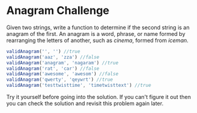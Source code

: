 # Anagram Challenge

Given two strings, write a function to determine if the second string is an anagram of the first. 
An anagram is a word, phrase, or name formed by rearranging the letters of another, such as _cinema_, formed from _iceman_.

```javascript
validAnagram('', '') //true
validAnagram('aaz', 'zza') //false
validAnagram('anagram', 'nagaram') //true
validAnagram('rat', 'car') //false
validAnagram('awesome', 'awesom') //false
validAnagram('qwerty', 'qeywrt') //true
validAnagram('testtwisttime', 'timetwisttext') //true
```

Try it yourself before going into the solution. If you can't figure it out then you can check the solution and revisit this problem again later.
